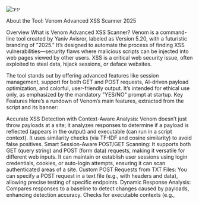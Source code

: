 ![יניב](https://github.com/user-attachments/assets/bb26572f-2d8b-400e-b4e6-7d70536cc51e)


About the Tool: Venom Advanced XSS Scanner 2025

Overview
What is Venom Advanced XSS Scanner?
Venom is a command-line tool created by Yaniv Avisror, labeled as Version 5.20, with a futuristic branding of "2025." It’s designed to automate the process of finding XSS vulnerabilities—security flaws where malicious scripts can be injected into web pages viewed by other users. XSS is a critical web security issue, often exploited to steal data, hijack sessions, or deface websites.

The tool stands out by offering advanced features like session management, support for both GET and POST requests, AI-driven payload optimization, and colorful, user-friendly output. It’s intended for ethical use only, as emphasized by the mandatory "YES/NO" prompt at startup.
Key Features
Here’s a rundown of Venom’s main features, extracted from the script and its banner:

Accurate XSS Detection with Context-Aware Analysis:
Venom doesn’t just throw payloads at a site; it analyzes responses to determine if a payload is reflected (appears in the output) and executable (can run in a script context). It uses similarity checks (via TF-IDF and cosine similarity) to avoid false positives.
Smart Session-Aware POST/GET Scanning:
It supports both GET (query string) and POST (form data) requests, making it versatile for different web inputs.
It can maintain or establish user sessions using login credentials, cookies, or auto-login attempts, ensuring it can scan authenticated areas of a site.
Custom POST Requests from TXT Files:
You can specify a POST request in a text file (e.g., with headers and data), allowing precise testing of specific endpoints.
Dynamic Response Analysis:
Compares responses to a baseline to detect changes caused by payloads, enhancing detection accuracy.
Checks for executable contexts (e.g., <script>, onerror) and escaping (e.g., breaking out of quotes).
WAF/CSP Detection with Adaptive Strategies:
Detects Web Application Firewalls (WAFs) and Content Security Policies (CSP) by inspecting headers.
Adapts by switching to bypass payloads (e.g., 403bypass.txt) or enabling stealth mode when protections are detected.
Payloads from Local Files and GitHub:
Loads XSS payloads from local files (e.g., advanced_xss.txt) and fetches additional ones from GitHub repositories like PayloadBox and PayloadsAllTheThings.
AI-Driven Payload Optimization:
Optionally uses an AI model (default: xai-grok) to suggest optimized payloads based on response content, improving effectiveness against specific targets.
Colorful and Detailed Output:
Uses ANSI color codes for a visually appealing interface, making it easy to track progress, view vulnerabilities, and read reports.

● Accurate XSS detection with context-aware analysis
● Smart session-aware POST/GET scanning with login support
● Support for custom POST requests from TXT files
● Dynamic response analysis with similarity checking
● WAF/CSP detection with adaptive strategies
● Payloads sourced from local files and GitHub
● AI-driven payload optimization with model selection

Venom Advanced XSS Scanner is a professional-grade tool for ethical penetration testers to identify XSS vulnerabilities with high accuracy. This version supports HTTP/HTTPS, smart POST/GET requests, custom POST from TXT files, session management, and AI model selection.

Technical Components
Libraries:
requests: For HTTP requests and session management.
BeautifulSoup: Parses HTML to find forms and injection points.
sklearn: For TF-IDF vectorization and similarity analysis.
threading/concurrent.futures: Multi-threaded scanning for speed.
Classes:
ThreadSafeCounter: Thread-safe counter for tracking tests.
PayloadGenerator: Manages XSS payload loading and optimization.
AIAssistant: Handles AI-driven payload suggestions.
Venom: Core class orchestrating the scan.
Key Methods:
smart_session_management: Ensures valid sessions.
test_injection_points/test_form: Inject payloads into GET/POST inputs.
report_vulnerability: Formats and logs detected XSS issues.
Usage:
  python3 venom.py <url> [options]

positional arguments:
  url                   Target URL to scan

options:
  -h, --help            show this help message and exit
  -w, --workers WORKERS
                        Number of concurrent threads
  --ai-assist           Enable AI-driven payload optimization
  --ai-key AI_KEY       API key for AI assistance
  --ai-model AI_MODEL   AI model to use
  --scan-xss            Enable XSS scanning (required)
  --payloads-dir PAYLOADS_DIR
                        Directory with custom payload files
  --timeout TIMEOUT     HTTP request timeout in seconds
  --verbose             Enable detailed logging
  --stealth             Force stealth mode
  --min-delay MIN_DELAY
                        Min delay between tests in seconds
  --max-delay MAX_DELAY
                        Max delay between tests in seconds
  --full-report         Show all vulnerabilities in report
  -H H                  Custom HTTP headers (e.g., 'Cookie: session=abc')
  --method {get,post,both}
                        HTTP method to use
  --data DATA           Data for POST request (e.g., 'key1=value1&key2=value2')
  --post-file POST_FILE
                        Path to TXT file containing a POST request
  --payload-field PAYLOAD_FIELD
                        Field to inject payload into
  --login-url LOGIN_URL
                        URL for login to establish session
  --login-data LOGIN_DATA
                        Login credentials for POST (e.g., 'username=admin&password=admin')
  --auto-login          Automatically detect and attempt login
                                                                

![venom2](https://github.com/user-attachments/assets/df8600d3-893d-4bfa-9737-093b6b969bb2)


